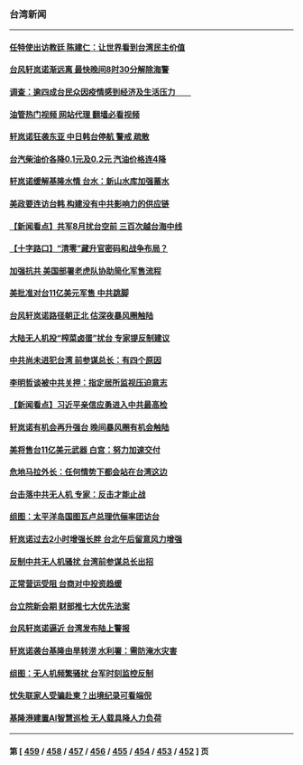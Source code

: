 ### 台湾新闻
---
#### [任特使出访教廷 陈建仁：让世界看到台湾民主价值](../../pages/ncid1349361/n13817207.md?09042045) 
#### [台风轩岚诺渐远离 最快晚间8时30分解除海警](../../pages/ncid1349361/n13817197.md?09042045) 
#### [调查：逾四成台民众因疫情感到经济及生活压力　　](../../pages/ncid1349361/n13817193.md?09042045) 
#### [油管热门视频 网站代理 翻墙必看视频](http://209.222.30.114:81/youtube.html?09042045)
#### [轩岚诺狂袭东亚 中日韩台停航 警戒 疏散](../../pages/ncid1349361/n13817187.md?09042045) 
#### [台汽柴油价各降0.1元及0.2元 汽油价格连4降](../../pages/ncid1349361/n13817159.md?09042045) 
#### [轩岚诺缓解基隆水情 台水：新山水库加强蓄水](../../pages/ncid1349361/n13817155.md?09042045) 
#### [美政要连访台韩 构建没有中共影响力的供应链](../../pages/ncid1349361/n13817079.md?09042045) 
#### [【新闻看点】共军8月扰台空前 三百次越台海中线](../../pages/ncid1349361/n13817009.md?09042045) 
#### [【十字路口】“清零”藏升官密码和战争布局？](../../pages/ncid1349361/n13816853.md?09042045) 
#### [加强抗共 美国部署老虎队协助简化军售流程](../../pages/ncid1349361/n13816978.md?09042045) 
#### [美批准对台11亿美元军售 中共跳脚](../../pages/ncid1349361/n13816926.md?09042045) 
#### [台风轩岚诺路径朝正北 估深夜暴风圈触陆](../../pages/ncid1349361/n13816907.md?09042045) 
#### [大陆无人机投“榨菜卤蛋”扰台 专家提反制建议](../../pages/ncid1349361/n13816684.md?09042045) 
#### [中共尚未进犯台湾 前参谋总长：有四个原因](../../pages/ncid1349361/n13816751.md?09042045) 
#### [李明哲谈被中共关押：指定居所监视压迫意志](../../pages/ncid1349361/n13816715.md?09042045) 
#### [【新闻看点】习近平亲信应勇进入中共最高检](../../pages/ncid1349361/n13816481.md?09042045) 
#### [轩岚诺有机会再升强台 晚间暴风圈有机会触陆](../../pages/ncid1349361/n13816658.md?09042045) 
#### [美将售台11亿美元武器 白宫：努力加速交付](../../pages/ncid1349361/n13816609.md?09042045) 
#### [危地马拉外长：任何情势下都会站在台湾这边](../../pages/ncid1349361/n13816582.md?09042045) 
#### [台击落中共无人机 专家：反击才能止战](../../pages/ncid1349361/n13816357.md?09042045) 
#### [组图：太平洋岛国图瓦卢总理伉俪率团访台](../../pages/ncid1349361/n13816546.md?09042045) 
#### [轩岚诺过去2小时增强长胖 台北午后留意风力增强](../../pages/ncid1349361/n13816537.md?09042045) 
#### [反制中共无人机骚扰 台湾前参谋总长出招](../../pages/ncid1349361/n13816415.md?09042045) 
#### [正常营运受阻 台商对中投资趋缓](../../pages/ncid1349361/n13816456.md?09042045) 
#### [台立院新会期 财部推七大优先法案](../../pages/ncid1349361/n13816485.md?09042045) 
#### [台风轩岚诺逼近 台湾发布陆上警报](../../pages/ncid1349361/n13816409.md?09042045) 
#### [轩岚诺袭台基隆由旱转涝 水利署：需防淹水灾害](../../pages/ncid1349361/n13816075.md?09042045) 
#### [组图：无人机频繁骚扰 台军时刻监控反制](../../pages/ncid1349361/n13816197.md?09042045) 
#### [忧失联家人受骗赴柬？出境纪录可看端倪](../../pages/ncid1349361/n13816349.md?09042045) 
#### [基隆港建置AI智慧巡检 无人载具降人力负荷](../../pages/ncid1349361/n13816346.md?09042045) 

---
#### 第 [ [459](./459.md?09042045) / [458](./458.md?09042045) / [457](./457.md?09042045) / [456](./456.md?09042045) / [455](./455.md?09042045) / [454](./454.md?09042045) / [453](./453.md?09042045) / [452](./452.md?09042045) ] 页

